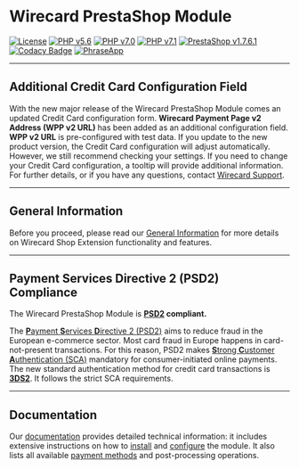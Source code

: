 # Wirecard PrestaShop Module
[![License](https://img.shields.io/badge/license-GPLv3-blue.svg)](https://raw.githubusercontent.com/wirecard/magento2-ee/master/LICENSE)
[![PHP v5.6](https://img.shields.io/badge/php-v5.6-yellow.svg)](http://www.php.net)
[![PHP v7.0](https://img.shields.io/badge/php-v7.0-yellow.svg)](http://www.php.net)
[![PHP v7.1](https://img.shields.io/badge/php-v7.1-yellow.svg)](http://www.php.net)
[![PrestaShop v1.7.6.1](https://img.shields.io/badge/PrestaShop-v1.7.6.1-green.svg)](https://www.prestashop.com/de)
[![Codacy Badge](https://api.codacy.com/project/badge/Grade/1c7a6488cf6b45ada6d348d158060f21)](https://www.codacy.com/app/Wirecard/prestashop-ee?utm_source=github.com&amp;utm_medium=referral&amp;utm_content=wirecard/prestashop-ee&amp;utm_campaign=Badge_Grade)
[![PhraseApp](https://img.shields.io/badge/Using-PhraseApp-blue.svg)](https://phraseapp.com)

***
## Additional Credit Card Configuration Field
With the new major release of the Wirecard PrestaShop Module comes an updated Credit Card configuration form. **Wirecard Payment Page v2 Address (WPP v2 URL)** has been added as an additional configuration field. **WPP v2 URL** is pre-configured with test data. If you update to the new product version, the Credit Card configuration will adjust automatically. However, we still recommend checking your settings. If you need to change your Credit Card configuration, a tooltip will provide additional information. For further details, or if you have any questions, contact [Wirecard Support](https://github.com/wirecard/prestashop-ee/wiki/Contact-Information).

***
## General Information
Before you proceed, please read our [General Information](https://github.com/wirecard/prestashop-ee/wiki/Wirecard-Shop-Extensions-General-Information) for more details on Wirecard Shop Extension functionality and features.

***
## Payment Services Directive 2 (PSD2) Compliance 
The Wirecard PrestaShop Module is **[PSD2](https://doc.wirecard.com/CreditCard.html#CreditCard_PSD2) compliant.**  

The [**P**ayment **S**ervices **D**irective 2 (PSD2)](https://doc.wirecard.com/CreditCard.html#CreditCard_PSD2) aims to reduce fraud in the European e-commerce sector. Most card fraud in Europe happens in card-not-present transactions. For this reason, PSD2 makes [**S**trong **C**ustomer **A**uthentication (SCA)](https://doc.wirecard.com/CreditCard.html#CreditCard_PSD2_SCA) mandatory for consumer-initiated online payments. The new standard authentication method for credit card transactions is [**3DS2**](https://doc.wirecard.com/CreditCard.html#CreditCard_3DS2). It follows the strict SCA requirements. 
***

## Documentation
Our [documentation](https://github.com/wirecard/prestashop-ee/wiki) provides detailed technical information: it includes extensive instructions on how to [install](https://github.com/wirecard/prestashop-ee/wiki/Installation) and [configure](https://github.com/wirecard/prestashop-ee/wiki/Configuration) the module. It also lists all available [payment methods](https://github.com/wirecard/prestashop-ee/wiki#supported-payment-methods) and post-processing operations.

